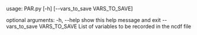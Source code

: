usage: PAR.py [-h] [--vars_to_save VARS_TO_SAVE]

optional arguments:
  -h, --help            show this help message and exit
  --vars_to_save VARS_TO_SAVE
                        List of variables to be recorded in the ncdf file

